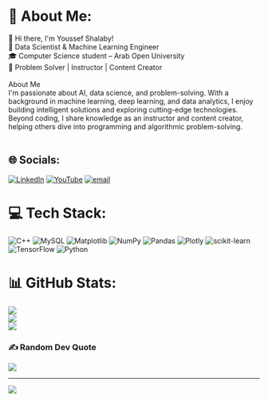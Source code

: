 # 💫 About Me:
👋 Hi there, I'm Youssef Shalaby!<br>🚀 Data Scientist & Machine Learning Engineer<br>🎓 Computer Science student – Arab Open University<br>🧠 Problem Solver | Instructor | Content Creator<br><br>About Me<br>I'm passionate about AI, data science, and problem-solving. With a background in machine learning, deep learning, and data analytics, I enjoy building intelligent solutions and exploring cutting-edge technologies. Beyond coding, I share knowledge as an instructor and content creator, helping others dive into programming and algorithmic problem-solving.<br><br>


## 🌐 Socials:
[![LinkedIn](https://img.shields.io/badge/LinkedIn-%230077B5.svg?logo=linkedin&logoColor=white)](https://linkedin.com/in/youssifshalaby) [![YouTube](https://img.shields.io/badge/YouTube-%23FF0000.svg?logo=YouTube&logoColor=white)](https://youtube.com/@shalaby18) [![email](https://img.shields.io/badge/Email-D14836?logo=gmail&logoColor=white)](mailto:youssifshalabe@gmail.com) 

# 💻 Tech Stack:
![C++](https://img.shields.io/badge/c++-%2300599C.svg?style=for-the-badge&logo=c%2B%2B&logoColor=white) ![MySQL](https://img.shields.io/badge/mysql-4479A1.svg?style=for-the-badge&logo=mysql&logoColor=white) ![Matplotlib](https://img.shields.io/badge/Matplotlib-%23ffffff.svg?style=for-the-badge&logo=Matplotlib&logoColor=black) ![NumPy](https://img.shields.io/badge/numpy-%23013243.svg?style=for-the-badge&logo=numpy&logoColor=white) ![Pandas](https://img.shields.io/badge/pandas-%23150458.svg?style=for-the-badge&logo=pandas&logoColor=white) ![Plotly](https://img.shields.io/badge/Plotly-%233F4F75.svg?style=for-the-badge&logo=plotly&logoColor=white) ![scikit-learn](https://img.shields.io/badge/scikit--learn-%23F7931E.svg?style=for-the-badge&logo=scikit-learn&logoColor=white) ![TensorFlow](https://img.shields.io/badge/TensorFlow-%23FF6F00.svg?style=for-the-badge&logo=TensorFlow&logoColor=white) ![Python](https://img.shields.io/badge/python-3670A0?style=for-the-badge&logo=python&logoColor=ffdd54)
# 📊 GitHub Stats:
![](https://github-readme-stats.vercel.app/api?username=youssifshalaby&theme=dark&hide_border=false&include_all_commits=false&count_private=false)<br/>
![](https://nirzak-streak-stats.vercel.app/?user=youssifshalaby&theme=dark&hide_border=false)<br/>
![](https://github-readme-stats.vercel.app/api/top-langs/?username=youssifshalaby&theme=dark&hide_border=false&include_all_commits=false&count_private=false&layout=compact)

### ✍️ Random Dev Quote
![](https://quotes-github-readme.vercel.app/api?type=horizontal&theme=radical)

---
[![](https://visitcount.itsvg.in/api?id=youssifshalaby&icon=0&color=0)](https://visitcount.itsvg.in)

<!-- Proudly created with GPRM ( https://gprm.itsvg.in ) -->
